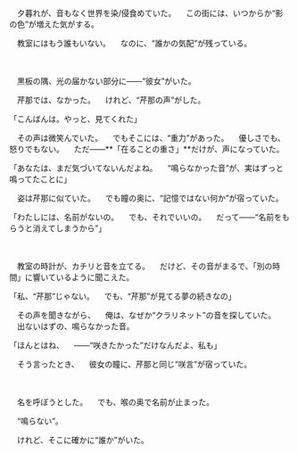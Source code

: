 　夕暮れが、音もなく世界を染/侵食めていた。
　この街には、いつからか“影の色”が増えた気がする。

　教室にはもう誰もいない。
　なのに、“誰かの気配”が残っている。

　

　黒板の隅、光の届かない部分に——“彼女”がいた。

　芹那では、なかった。
　けれど、“芹那の声”がした。

「こんばんは。やっと、見てくれた」

　その声は微笑んでいた。
　でもそこには、“重力”があった。
　優しさでも、怒りでもない。
　ただ——**「在ることの重さ」**だけが、声になっていた。

「あなたは、まだ気づいてないんだよね。
　“鳴らなかった音”が、実はずっと鳴ってたことに」

　姿は芹那に似ていた。
　でも瞳の奥に、“記憶ではない何か”が宿っていた。

「わたしには、名前がないの。
　でも、それでいいの。
　だって——“名前をもらうと消えてしまうから”」

　

　教室の時計が、カチリと音を立てる。
　だけど、その音がまるで、「別の時間」に響いているように聞こえた。

「私、“芹那”じゃない。
　でも、“芹那”が見てる夢の続きなの」

　その声を聞きながら、
　俺は、なぜか“クラリネット”の音を探していた。
　出ないはずの、鳴らなかった音。

「ほんとはね、
　——“咲きたかった”だけなんだよ、私も」

　そう言ったとき、
　彼女の瞳に、芹那と同じ“咲言”が宿っていた。

　

　名を呼ぼうとした。
　でも、喉の奥で名前が止まった。

　“鳴らない”。

　けれど、そこに確かに“誰か”がいた。
